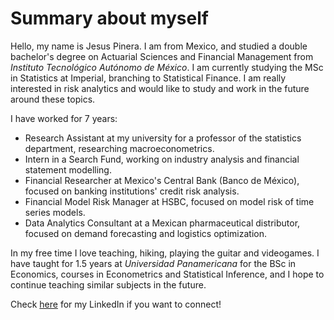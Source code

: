 # Summary about myself

Hello, my name is Jesus Pinera. I am from Mexico, and studied a double bachelor's degree on Actuarial Sciences and Financial Management from _Instituto Tecnológico Autónomo de México_. I am currently studying the MSc in Statistics at Imperial, branching to Statistical Finance. I am really interested in risk analytics and would like to study and work in the future around these topics.

I have worked for 7 years:
- Research Assistant at my university for a professor of the statistics department, researching macroeconometrics.
- Intern in a Search Fund, working on industry analysis and financial statement modelling.
- Financial Researcher at Mexico's Central Bank (Banco de México), focused on banking institutions' credit risk analysis.
- Financial Model Risk Manager at HSBC, focused on model risk of time series models.
- Data Analytics Consultant at a Mexican pharmaceutical distributor, focused on demand forecasting and logistics optimization.

In my free time I love teaching, hiking, playing the guitar and videogames. I have taught for 1.5 years at _Universidad Panamericana_ for the BSc in Economics, courses in Econometrics and Statistical Inference, and I hope to continue teaching similar subjects in the future.

Check [here](https://www.linkedin.com/in/jesus-antonio-pinera-esquivel/) for my LinkedIn if you want to connect!
